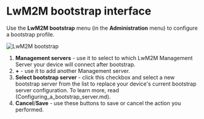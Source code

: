 # LwM2M bootstrap interface

Use the **LwM2M bootstrap** menu (in the **Administration** menu) to configure a bootstrap profile.

![LwM2M bootstrap](images/LwM2M_Bootstrap.png "LwM2M bootstrap")
   
1. **Management servers** - use it to select to which LwM2M Management Server your device will connect after bootstrap.
2. **+** - use it to add another Management server.
3. **Select bootstrap server** - click this checkbox and select a new bootstrap server from the list to replace your device's current bootstrap server configuration. To learn more, read (Configuring_a_bootstrap_server.md).
4. **Cancel**/**Save** - use these buttons to save or cancel the action you performed.
